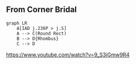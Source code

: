 

## From Corner Bridal



```mermaid
graph LR
    A[IAD j.236P > j.S]
    A --> C(Round Rect)
    B --> D{Rhombus}
    C --> D
```


https://www.youtube.com/watch?v=9_S3iGmw9R4